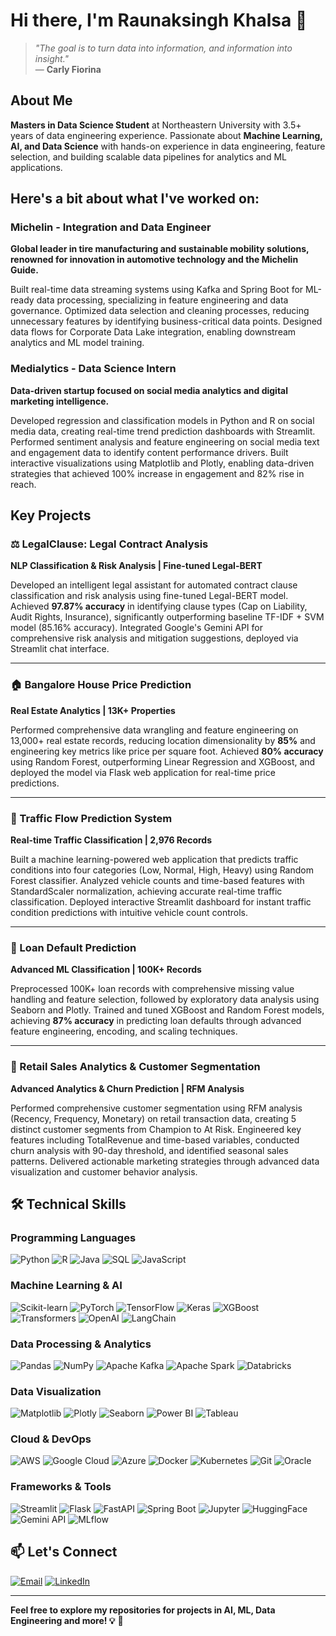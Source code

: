 # Hi there, I'm Raunaksingh Khalsa 👋

> *"The goal is to turn data into information, and information into insight."*  
> — **Carly Fiorina**

## About Me
**Masters in Data Science Student** at Northeastern University with 3.5+ years of data engineering experience. Passionate about **Machine Learning, AI, and Data Science** with hands-on experience in data engineering, feature selection, and building scalable data pipelines for analytics and ML applications.

## Here's a bit about what I've worked on:

### Michelin - Integration and Data Engineer
**Global leader in tire manufacturing and sustainable mobility solutions, renowned for innovation in automotive technology and the Michelin Guide.**

Built real-time data streaming systems using Kafka and Spring Boot for ML-ready data processing, specializing in feature engineering and data governance. Optimized data selection and cleaning processes, reducing unnecessary features by identifying business-critical data points. Designed data flows for Corporate Data Lake integration, enabling downstream analytics and ML model training.

### Medialytics - Data Science Intern
**Data-driven startup focused on social media analytics and digital marketing intelligence.**

Developed regression and classification models in Python and R on social media data, creating real-time trend prediction dashboards with Streamlit. Performed sentiment analysis and feature engineering on social media text and engagement data to identify content performance drivers. Built interactive visualizations using Matplotlib and Plotly, enabling data-driven strategies that achieved 100% increase in engagement and 82% rise in reach.

## Key Projects

### ⚖️ LegalClause: Legal Contract Analysis
**NLP Classification & Risk Analysis | Fine-tuned Legal-BERT**

Developed an intelligent legal assistant for automated contract clause classification and risk analysis using fine-tuned Legal-BERT model. Achieved **97.87% accuracy** in identifying clause types (Cap on Liability, Audit Rights, Insurance), significantly outperforming baseline TF-IDF + SVM model (85.16% accuracy). Integrated Google's Gemini API for comprehensive risk analysis and mitigation suggestions, deployed via Streamlit chat interface.

---

### 🏠 Bangalore House Price Prediction
**Real Estate Analytics | 13K+ Properties**

Performed comprehensive data wrangling and feature engineering on 13,000+ real estate records, reducing location dimensionality by **85%** and engineering key metrics like price per square foot. Achieved **80% accuracy** using Random Forest, outperforming Linear Regression and XGBoost, and deployed the model via Flask web application for real-time price predictions.

---

### 🚦 Traffic Flow Prediction System
**Real-time Traffic Classification | 2,976 Records**

Built a machine learning-powered web application that predicts traffic conditions into four categories (Low, Normal, High, Heavy) using Random Forest classifier. Analyzed vehicle counts and time-based features with StandardScaler normalization, achieving accurate real-time traffic classification. Deployed interactive Streamlit dashboard for instant traffic condition predictions with intuitive vehicle count controls.

---

### 🏦 Loan Default Prediction
**Advanced ML Classification | 100K+ Records**

Preprocessed 100K+ loan records with comprehensive missing value handling and feature selection, followed by exploratory data analysis using Seaborn and Plotly. Trained and tuned XGBoost and Random Forest models, achieving **87% accuracy** in predicting loan defaults through advanced feature engineering, encoding, and scaling techniques.

---

### 🛒 Retail Sales Analytics & Customer Segmentation
**Advanced Analytics & Churn Prediction | RFM Analysis**

Performed comprehensive customer segmentation using RFM analysis (Recency, Frequency, Monetary) on retail transaction data, creating 5 distinct customer segments from Champion to At Risk. Engineered key features including TotalRevenue and time-based variables, conducted churn analysis with 90-day threshold, and identified seasonal sales patterns. Delivered actionable marketing strategies through advanced data visualization and customer behavior analysis.

## 🛠️ Technical Skills

### Programming Languages
![Python](https://img.shields.io/badge/Python-3776AB?style=for-the-badge&logo=python&logoColor=white)
![R](https://img.shields.io/badge/R-276DC3?style=for-the-badge&logo=r&logoColor=white)
![Java](https://img.shields.io/badge/Java-ED8B00?style=for-the-badge&logo=java&logoColor=white)
![SQL](https://img.shields.io/badge/SQL-4479A1?style=for-the-badge&logo=postgresql&logoColor=white)
![JavaScript](https://img.shields.io/badge/JavaScript-F7DF1E?style=for-the-badge&logo=javascript&logoColor=black)

### Machine Learning & AI
![Scikit-learn](https://img.shields.io/badge/scikit--learn-F7931E?style=for-the-badge&logo=scikit-learn&logoColor=white)
![PyTorch](https://img.shields.io/badge/PyTorch-EE4C2C?style=for-the-badge&logo=pytorch&logoColor=white)
![TensorFlow](https://img.shields.io/badge/TensorFlow-FF6F00?style=for-the-badge&logo=tensorflow&logoColor=white)
![Keras](https://img.shields.io/badge/Keras-D00000?style=for-the-badge&logo=keras&logoColor=white)
![XGBoost](https://img.shields.io/badge/XGBoost-FF6600?style=for-the-badge&logo=xgboost&logoColor=white)
![Transformers](https://img.shields.io/badge/🤗_Transformers-FFD21E?style=for-the-badge)
![OpenAI](https://img.shields.io/badge/OpenAI-412991?style=for-the-badge&logo=openai&logoColor=white)
![LangChain](https://img.shields.io/badge/LangChain-000000?style=for-the-badge&logo=langchain&logoColor=white)

### Data Processing & Analytics
![Pandas](https://img.shields.io/badge/pandas-150458?style=for-the-badge&logo=pandas&logoColor=white)
![NumPy](https://img.shields.io/badge/numpy-013243?style=for-the-badge&logo=numpy&logoColor=white)
![Apache Kafka](https://img.shields.io/badge/Apache%20Kafka-000?style=for-the-badge&logo=apachekafka)
![Apache Spark](https://img.shields.io/badge/Apache%20Spark-FDEE21?style=for-the-badge&logo=apachespark&logoColor=black)
![Databricks](https://img.shields.io/badge/Databricks-FF3621?style=for-the-badge&logo=databricks&logoColor=white)

### Data Visualization
![Matplotlib](https://img.shields.io/badge/Matplotlib-11557c?style=for-the-badge&logo=matplotlib&logoColor=white)
![Plotly](https://img.shields.io/badge/Plotly-239120?style=for-the-badge&logo=plotly&logoColor=white)
![Seaborn](https://img.shields.io/badge/Seaborn-3776AB?style=for-the-badge&logo=seaborn&logoColor=white)
![Power BI](https://img.shields.io/badge/power_bi-F2C811?style=for-the-badge&logo=powerbi&logoColor=black)
![Tableau](https://img.shields.io/badge/Tableau-E97627?style=for-the-badge&logo=tableau&logoColor=white)

### Cloud & DevOps
![AWS](https://img.shields.io/badge/AWS-232F3E?style=for-the-badge&logo=amazonaws&logoColor=white)
![Google Cloud](https://img.shields.io/badge/Google%20Cloud-4285F4?style=for-the-badge&logo=googlecloud&logoColor=white)
![Azure](https://img.shields.io/badge/Azure-0078D4?style=for-the-badge&logo=microsoftazure&logoColor=white)
![Docker](https://img.shields.io/badge/docker-0db7ed?style=for-the-badge&logo=docker&logoColor=white)
![Kubernetes](https://img.shields.io/badge/kubernetes-326ce5?style=for-the-badge&logo=kubernetes&logoColor=white)
![Git](https://img.shields.io/badge/git-F05033?style=for-the-badge&logo=git&logoColor=white)
![Oracle](https://img.shields.io/badge/Oracle-F80000?style=for-the-badge&logo=oracle&logoColor=white)

### Frameworks & Tools
![Streamlit](https://img.shields.io/badge/Streamlit-FF4B4B?style=for-the-badge&logo=streamlit&logoColor=white)
![Flask](https://img.shields.io/badge/flask-000000?style=for-the-badge&logo=flask&logoColor=white)
![FastAPI](https://img.shields.io/badge/FastAPI-005571?style=for-the-badge&logo=fastapi)
![Spring Boot](https://img.shields.io/badge/Spring_Boot-6DB33F?style=for-the-badge&logo=spring-boot&logoColor=white)
![Jupyter](https://img.shields.io/badge/Jupyter-F37626?style=for-the-badge&logo=jupyter&logoColor=white)
![HuggingFace](https://img.shields.io/badge/🤗_HuggingFace-FFD21E?style=for-the-badge)
![Gemini API](https://img.shields.io/badge/Gemini_API-4285F4?style=for-the-badge&logo=google&logoColor=white)
![MLflow](https://img.shields.io/badge/MLflow-0194E2?style=for-the-badge&logo=mlflow&logoColor=white)

## 📫 Let's Connect

[![Email](https://img.shields.io/badge/Email-D14836?style=for-the-badge&logo=gmail&logoColor=white)](mailto:raunaksinghkhalsa@gmail.com)
[![LinkedIn](https://img.shields.io/badge/LinkedIn-0077B5?style=for-the-badge&logo=linkedin&logoColor=white)](https://www.linkedin.com/in/raunaksingh-khalsa)

---

**Feel free to explore my repositories for projects in AI, ML, Data Engineering and more! 💡** 🚀